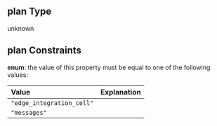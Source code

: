 ## plan Type

unknown

## plan Constraints

**enum**: the value of this property must be equal to one of the following values:

| Value                     | Explanation |
| :------------------------ | :---------- |
| `"edge_integration_cell"` |             |
| `"messages"`              |             |

